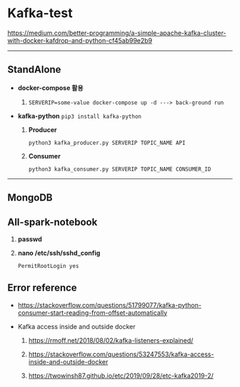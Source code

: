 # **Kafka-test**

https://medium.com/better-programming/a-simple-apache-kafka-cluster-with-docker-kafdrop-and-python-cf45ab99e2b9

- - -

## **StandAlone**
* **docker-compose 활용**
    1. `SERVERIP=some-value docker-compose up -d ---> back-ground run`

* **kafka-python**
    `pip3 install kafka-python`
    1. **Producer**

        `python3 kafka_producer.py SERVERIP TOPIC_NAME API`

    2. **Consumer**

        `python3 kafka_consumer.py SERVERIP TOPIC_NAME CONSUMER_ID`


 - - -

## **MongoDB**


## **All-spark-notebook**

1. **passwd**

2. **nano /etc/ssh/sshd_config**

    `PermitRootLogin yes`


## **Error reference**

 * https://stackoverflow.com/questions/51799077/kafka-python-consumer-start-reading-from-offset-automatically

* Kafka access inside and outside docker

    1. https://rmoff.net/2018/08/02/kafka-listeners-explained/

    2. https://stackoverflow.com/questions/53247553/kafka-access-inside-and-outside-docker

    3. https://twowinsh87.github.io/etc/2019/09/28/etc-kafka2019-2/